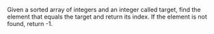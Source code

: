 Given a sorted array of integers and an integer called target, find the element that equals the target and return its index. If the element is not found, return -1.
